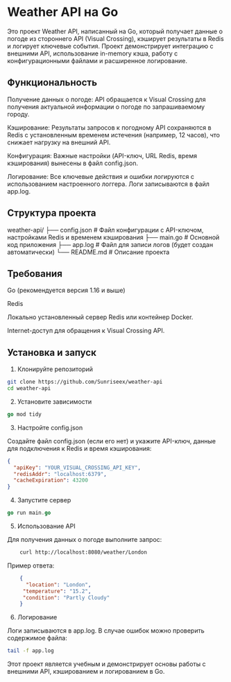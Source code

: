 # Weather API на Go

Это проект Weather API, написанный на Go, который получает данные о погоде из стороннего API (Visual Crossing), кэширует результаты в Redis и логирует ключевые события. Проект демонстрирует интеграцию с внешними API, использование in-memory кэша, работу с конфигурационными файлами и расширенное логирование.

## Функциональность

Получение данных о погоде: API обращается к Visual Crossing для получения актуальной информации о погоде по запрашиваемому городу.

Кэширование: Результаты запросов к погодному API сохраняются в Redis с установленным временем истечения (например, 12 часов), что снижает нагрузку на внешний API.

Конфигурация: Важные настройки (API-ключ, URL Redis, время кэширования) вынесены в файл config.json.

Логирование: Все ключевые действия и ошибки логируются с использованием настроенного логгера. Логи записываются в файл app.log.

## Структура проекта

weather-api/
├── config.json    # Файл конфигурации с API-ключом, настройками Redis и временем кэширования
├── main.go        # Основной код приложения
├── app.log        # Файл для записи логов (будет создан автоматически)
└── README.md      # Описание проекта

## Требования

Go (рекомендуется версия 1.16 и выше)

Redis

Локально установленный сервер Redis или контейнер Docker.

Internet-доступ для обращения к Visual Crossing API.

## Установка и запуск

1. Клонируйте репозиторий

```sh
git clone https://github.com/Sunriseex/weather-api
cd weather-api
```

2. Установите зависимости

```go
go mod tidy
```

3. Настройте config.json

Создайте файл config.json (если его нет) и укажите API-ключ, данные для подключения к Redis и время кэширования:

```json
{
  "apiKey": "YOUR_VISUAL_CROSSING_API_KEY",
  "redisAddr": "localhost:6379",
  "cacheExpiration": 43200
}
```

4. Запустите сервер

```go
go run main.go
```

5. Использование API

Для получения данных о погоде выполните запрос:

```sh
    curl http://localhost:8080/weather/London
```

Пример ответа:

```json
    {
      "location": "London",
     "temperature": "15.2",
     "condition": "Partly Cloudy"
    }
```

6. Логирование

Логи записываются в app.log. В случае ошибок можно проверить содержимое файла:

```sh
tail -f app.log
```

Этот проект является учебным и демонстрирует основы работы с внешними API, кэшированием и логированием в Go.
